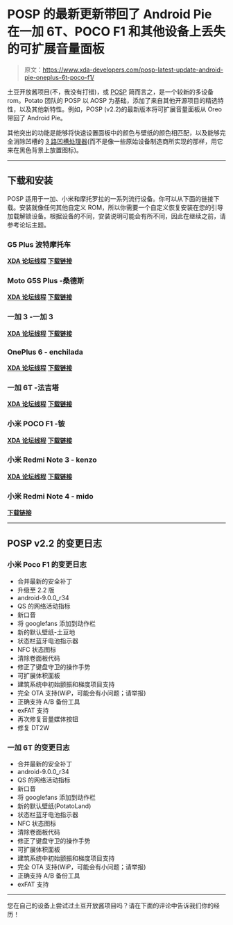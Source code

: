 # POSP 的最新更新带回了 Android Pie 在一加 6T、POCO F1 和其他设备上丢失的可扩展音量面板

> 原文：<https://www.xda-developers.com/posp-latest-update-android-pie-oneplus-6t-poco-f1/>

土豆开放酱项目(不，我没有打错)，或 [POSP](https://github.com/PotatoProject) 简而言之，是一个较新的多设备 rom。Potato 团队的 POSP 以 AOSP 为基础，添加了来自其他开源项目的精选特性，以及其他新特性。例如，POSP (v2.2)的最新版本将可扩展音量面板从 Oreo 带回了 Android Pie。

其他突出的功能是能够将快速设置面板中的颜色与壁纸的颜色相匹配，以及能够完全消除凹槽的 [3 路凹槽处理器](https://twitter.com/PotatoAndroid/status/1082279330229542912)(而不是像一些原始设备制造商所实现的那样，用它来在黑色背景上放置图标)。

* * *

## 下载和安装

POSP 适用于一加、小米和摩托罗拉的一系列流行设备。你可以从下面的链接下载。安装就像任何其他自定义 ROM，所以你需要一个自定义恢复安装在您的引导加载解锁设备。根据设备的不同，安装说明可能会有所不同，因此在继续之前，请参考论坛主题。

### G5 Plus 波特摩托车

[**XDA 论坛线程**](https://forum.xda-developers.com/g5-plus/development/rom-potato-sauce-project-t3898244) [**下载链接**](https://sourceforge.net/projects/posp/files/potter/weeklies/)

### Moto G5S Plus -桑德斯

[**XDA 论坛线程**](https://forum.xda-developers.com/moto-g5s-plus/development/rom-potato-sauce-project-t3880668) [**下载链接**](https://sourceforge.net/projects/posp/files/sanders/weeklies/)

### 一加 3 -一加 3

[**XDA 论坛线程**](https://forum.xda-developers.com/oneplus-3/oneplus-3--3t-cross-device-development/official-posp-v2-1-oneplus3-t3884756) [**下载链接**](https://sourceforge.net/projects/posp/files/oneplus3/weeklies/)

### OnePlus 6 - enchilada

[**XDA 论坛线程**](https://forum.xda-developers.com/oneplus-6/development/rom-posp-v2-1-enchilada-t3880905) [**下载链接**](https://sourceforge.net/projects/posp/files/enchilada/weeklies/)

### 一加 6T -法吉塔

[**XDA 论坛线程**](https://forum.xda-developers.com/oneplus-6t/development/rom-posp-v2-1-fajita-t3894480) [**下载链接**](https://sourceforge.net/projects/posp/files/fajita/weeklies/)

### 小米 POCO F1 -铍

[**XDA 论坛线程**](https://forum.xda-developers.com/poco-f1/development/rom-posp-v2-0-t3865093) [**下载链接**](https://sourceforge.net/projects/posp/files/beryllium/weeklies/)

### 小米 Redmi Note 3 - kenzo

[**XDA 论坛线程**](https://forum.xda-developers.com/redmi-note-3/development/rom-posp-v2-1-kenzo-t3884815) [**下载链接**](https://sourceforge.net/projects/posp/files/kenzo/weeklies/)

### 小米 Redmi Note 4 - mido

[**下载链接**](https://sourceforge.net/projects/posp/files/mido/weeklies/)

* * *

## POSP v2.2 的变更日志

### 小米 Poco F1 的变更日志

*   合并最新的安全补丁
*   升级至 2.2 版
*   android-9.0.0_r34
*   QS 的网络活动指标
*   新口音
*   将 googlefans 添加到动作栏
*   新的默认壁纸-土豆地
*   状态栏蓝牙电池指示器
*   NFC 状态图标
*   清除卷面板代码
*   修正了键盘守卫的操作手势
*   可扩展体积面板
*   建筑系统中初始颤振和梯度项目支持
*   完全 OTA 支持(WiP，可能会有小问题；请举报)
*   正确支持 A/B 备份工具
*   exFAT 支持
*   再次修复音量媒体按钮
*   修复 DT2W

### 一加 6T 的变更日志

*   合并最新的安全补丁
*   android-9.0.0_r34
*   QS 的网络活动指标
*   新口音
*   将 googlefans 添加到动作栏
*   新的默认壁纸(PotatoLand)
*   状态栏蓝牙电池指示器
*   NFC 状态图标
*   清除卷面板代码
*   修正了键盘守卫的操作手势
*   可扩展体积面板
*   建筑系统中初始颤振和梯度项目支持
*   完全 OTA 支持(WiP，可能会有小问题；请举报)
*   正确支持 A/B 备份工具
*   exFAT 支持

* * *

您在自己的设备上尝试过土豆开放酱项目吗？请在下面的评论中告诉我们你的经历！